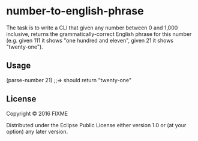 # number-to-english-phrase

The task is to write a CLI that given any number between 0 and 1,000 inclusive, returns the grammatically-correct English phrase for this number (e.g. given 111 it shows "one hundred and eleven", given 21 it shows "twenty-one").

## Usage
	
(parse-number 21) ;;=> should return "twenty-one"

## License

Copyright © 2016 FIXME

Distributed under the Eclipse Public License either version 1.0 or (at
your option) any later version.
